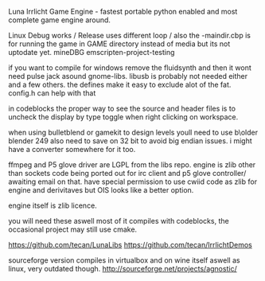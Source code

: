 Luna Irrlicht Game Engine - fastest portable python enabled and most complete game engine around.

Linux Debug works / Release uses different loop   /  also the -maindir.cbp is for running the game in  GAME directory instead of media but its not uptodate yet.
mineDBG
emscripten-project-testing 

if you want to compile for windows remove the fluidsynth and then it wont need pulse jack asound gnome-libs. libusb is probably not needed either and a few others. the defines make it easy to exclude alot of the fat. config.h can help with that

in codeblocks the proper way to see the source and header files is to uncheck the display by type toggle when right clicking on workspace.

when using bulletblend or gamekit to design levels youll need to use b\older blender 249 also need to save on 32 bit to avoid big endian issues. i might have a converter somewhere for it too.




ffmpeg and P5 glove driver are LGPL from the libs repo.
engine is zlib other than sockets code being ported out for irc client and p5 glove controller/ awaiting email on that.
have special permission to use cwiid code as zlib for engine and derivitaves but OIS looks like a better option.


engine itself is zlib licence.

you will need these aswell most of it compiles with codeblocks, the occasional project may still use cmake.

https://github.com/tecan/LunaLibs
https://github.com/tecan/IrrlichtDemos


sourceforge version compiles in virtualbox and on wine itself aswell as linux, very outdated though.
http://sourceforge.net/projects/agnostic/

